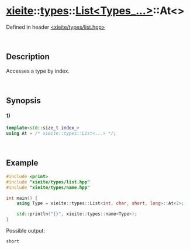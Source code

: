 # [xieite](../../../../../xieite.md)\:\:[types](../../../../../types.md)\:\:[List<Types_...>](../../../list.md)\:\:At\<\>
Defined in header [<xieite/types/list.hpp>](../../../../../../include/xieite/types/list.hpp)

&nbsp;

## Description
Accesses a type by index.

&nbsp;

## Synopsis
#### 1)
```cpp
template<std::size_t index_>
using At = /* xieite::types::List<...> */;
```

&nbsp;

## Example
```cpp
#include <print>
#include "xieite/types/list.hpp"
#include "xieite/types/name.hpp"

int main() {
    using Type = xieite::types::List<int, char, short, long>::At<2>;

    std::println("{}", xieite::types::name<Type>);
}
```
Possible output:
```
short
```
